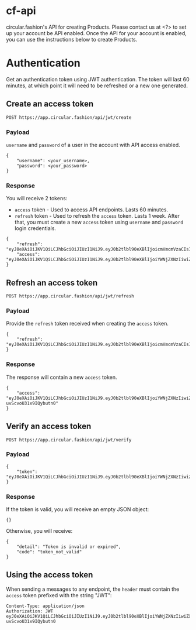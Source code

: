 # cf-api
circular.fashion's API for creating Products. Please contact us at <?> to set up your account be API enabled.
Once the API for your account is enabled, you can use the instructions below to create Products.

# Authentication
Get an authentication token using JWT authentication. The token will last 60 minutes, at which point it will need to be
refreshed or a new one generated.

## Create an access token
```
POST https://app.circular.fashion/api/jwt/create
```
### Payload
`username` and `password` of a user in the account with API access enabled.
```
{
    "username": <your_username>,
    "password": <your_password>
}
```
### Response
You will receive 2 tokens:

- `access` token - Used to access API endpoints. Lasts 60 minutes.
- `refresh` token - Used to refresh the `access` token. Lasts 1 week. After that, you must create a new
`access` token using `username` and `password` login credentials.

```
{
    "refresh": "eyJ0eXAiOiJKV1QiLCJhbGciOiJIUzI1NiJ9.eyJ0b2tlbl90eXBlIjoicmVmcmVzaCIsImV4cCI6MTY0NTk2MjM0MSwianRpIjoiODA2YWUwNzUwN2Y4NGExN2IxMTMxYjRlMjJjZGU4ZmEiLCJ1c2VyX2lkIjoyMn0.qzmE4lL1TAvt2WdcigHdgoAJtMWQCQgcPERfODl5x6E",
    "access": "eyJ0eXAiOiJKV1QiLCJhbGciOiJIUzI1NiJ9.eyJ0b2tlbl90eXBlIjoiYWNjZXNzIiwiZXhwIjoxNjQ1MzYxMTQxLCJqdGkiOiJjYWIzMjI0N2MxZDA0N2M1OWMzMDdiMzU1ZTdiM2I3MCIsInVzZXJfaWQiOjIyfQ.d0md3S3yUgpbAoW5_XVaiBGBnnlXG2OdwvXkgXzqGco"
}
```

## Refresh an access token
```
POST https://app.circular.fashion/api/jwt/refresh
```
### Payload
Provide the `refresh` token received when creating the `access` token.
```
{
    "refresh": "eyJ0eXAiOiJKV1QiLCJhbGciOiJIUzI1NiJ9.eyJ0b2tlbl90eXBlIjoicmVmcmVzaCIsImV4cCI6MTY0NTk2MjM0MSwianRpIjoiODA2YWUwNzUwN2Y4NGExN2IxMTMxYjRlMjJjZGU4ZmEiLCJ1c2VyX2lkIjoyMn0.qzmE4lL1TAvt2WdcigHdgoAJtMWQCQgcPERfODl5x6E",
}
```
### Response
The response will contain a new `access` token.
```
{
    "access": "eyJ0eXAiOiJKV1QiLCJhbGciOiJIUzI1NiJ9.eyJ0b2tlbl90eXBlIjoiYWNjZXNzIiwiZXhwIjoxNjQ1MzYyMDQwLCJqdGkiOiJlMmQzNTFiNmUzYzU0NmI2ODk5ZmM5YWUyZTFiZTFhZiIsInVzZXJfaWQiOjIyfQ.lfPywjR0h4V2ZCkbxffwVvV-uvScvoU31x9IQybutn0"
}
```

## Verify an access token
```
POST https://app.circular.fashion/api/jwt/verify
```
### Payload
```
{
    "token": "eyJ0eXAiOiJKV1QiLCJhbGciOiJIUzI1NiJ9.eyJ0b2tlbl90eXBlIjoiYWNjZXNzIiwiZXhwIjoxNjQ1MzYxMTQxLCJqdGkiOiJjYWIzMjI0N2MxZDA0N2M1OWMzMDdiMzU1ZTdiM2I3MCIsInVzZXJfaWQiOjIyfQ.d0md3S3yUgpbAoW5_XVaiBGBnnlXG2OdwvXkgXzqGco",
}
```
### Response
If the token is valid, you will receive an empty JSON object:
```
{}
```
Otherwise, you will receive:
```
{
    "detail": "Token is invalid or expired",
    "code": "token_not_valid"
}
```
## Using the access token
When sending a messages to any endpoint, the `header` must contain the `access` token prefixed with the string "JWT":
```
Content-Type: application/json
Authorization: JWT eyJ0eXAiOiJKV1QiLCJhbGciOiJIUzI1NiJ9.eyJ0b2tlbl90eXBlIjoiYWNjZXNzIiwiZXhwIjoxNjQ1MzYyMDQwLCJqdGkiOiJlMmQzNTFiNmUzYzU0NmI2ODk5ZmM5YWUyZTFiZTFhZiIsInVzZXJfaWQiOjIyfQ.lfPywjR0h4V2ZCkbxffwVvV-uvScvoU31x9IQybutn0
```